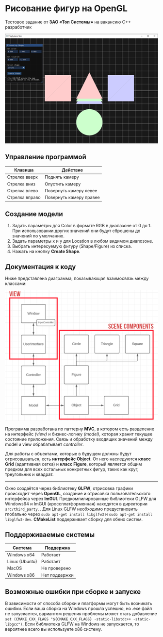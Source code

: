# Рисование фигур на OpenGL

Тестовое задание от **ЗАО «Топ Системы»** на вакансию C++ разработчик

![app](/misc/imgs/Application.png)

## Управление программой

| Клавиша        | Действие                |
|----------------|-------------------------|
| Стрелка вверх  | Поднять камеру          |
| Стрелка вниз   | Опустить камеру         |
| Стрелка влево  | Повернуть камеру левее  |
| Стрелка вправо | Повернуть камеру правее |

## Создание модели

1. Задать параметры для Color в формате RGB в диапазоне от 0 до 1. При использовании других значений они будут сброшены до значений по умолчанию.
2. Задать параметры x и y для Location в любом видимом диапозоне.
3. Выбрать интересуемую фигуру (Shape/Figure) из списка.
4. Нажать на кнопку **Create Shape**.

## Документация к коду

Ниже представлена диаграмма, показывающая взаимосвязь между классами:

![app](/misc/imgs/UML.png)

Программа разработана по паттерну **MVC**, в котором есть разделение на интерфейс *(view)* и бизнес-логику *(model)*, которая хранит текущее состояние приложения. Связь и обработку входящих значений между model и view обрабатывает *controller*.

Для работы с объектами, которые в будущем должны будут отрисовываться, есть **интерфейс Object**. От него наследуются **класс Grid** (адаптивная сетка) и **класс Figure**, который является общим предком для всех остальных конкретных фигур, таких как круг, треугольник и квадрат.

---

Окно создаётся через библиотеку **GLFW**, отрисовка графики происходит через **OpenGL**, создание и отрисовка пользовательского интерфейса через **ImGUI**. Предкомпилированные библиотеки GLFW для Windows64 и ImGUI (кроссплатформенная) находятся в директории ``src/third_party.``. Для Linux GLFW необходимо предустановить глобально через ``sudo apt-get install libglfw3`` и ``sudo apt-get install libglfw3-dev``. **CMakeList** поддерживает сборку для обеих систем.

## Поддерживаемые системы

| Система        | Поддержка     |
|----------------|---------------|
| Windows x64    | Работает      |
| Linux (Ubuntu) | Работает      |
| MacOS          | Не проверено  |
| Windows x86    | Нет поддержки |


## Возможные ошибки при сборке и запуске

В зависимости от способа сборки и платформы могут быть возникать ошибки. Если ваша сборка на Windows прошла успешно, но .exe файл не запускается, вариантом решения проблемы может стать добавление ``set (CMAKE_CXX_FLAGS "${CMAKE_CXX_FLAGS} -static-libstdc++ -static-libgcc")``. Если библиотека GLFW на Windows не запускается, то вероятнее всего вы используете x86 систему.
